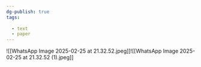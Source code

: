 ```yaml
---
dg-publish: true
tags:
  
  - text
  - paper
---
```

![[WhatsApp Image 2025-02-25 at 21.32.52.jpeg]]![[WhatsApp Image 2025-02-25 at 21.32.52 (1).jpeg]]